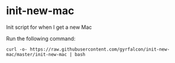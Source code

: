 # init-new-mac
Init script for when I get a new Mac

Run the following command:

```
curl -o- https://raw.githubusercontent.com/gyrfalcon/init-new-mac/master/init-new-mac | bash
```
